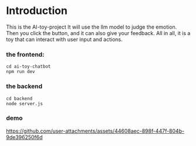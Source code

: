 # Introduction 
This is the AI-toy-project
It will use the llm model to judge the emotion. Then you click the button, and it can also give your feedback.
All in all, it is a toy that can interact with user input and actions.

### the frontend: 
```
cd ai-toy-chatbot
npm run dev 
```
### the backend
```
cd backend
node server.js
```
### demo



https://github.com/user-attachments/assets/44608aec-898f-447f-804b-9de396250f6d



